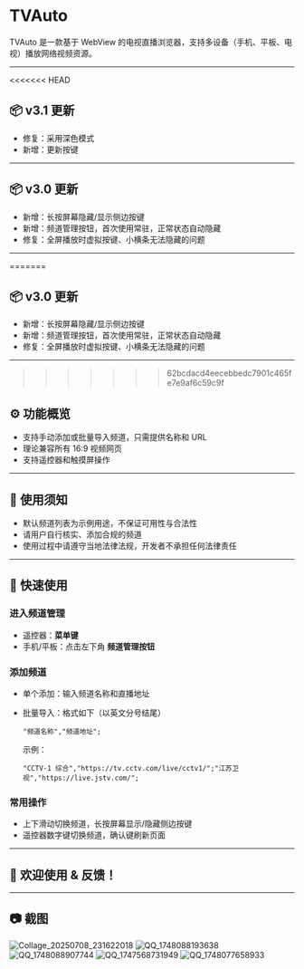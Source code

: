 # TVAuto

TVAuto 是一款基于 WebView 的电视直播浏览器，支持多设备（手机、平板、电视）播放网络视频资源。

---

<<<<<<< HEAD
## 📦 v3.1 更新

- 修复：采用深色模式
- 新增：更新按键

---

## 📦 v3.0 更新

- 新增：长按屏幕隐藏/显示侧边按键
- 新增：频道管理按钮，首次使用常驻，正常状态自动隐藏
- 修复：全屏播放时虚拟按键、小横条无法隐藏的问题

---

=======
## 📦 v3.0 更新

- 新增：长按屏幕隐藏/显示侧边按键
- 新增：频道管理按钮，首次使用常驻，正常状态自动隐藏
- 修复：全屏播放时虚拟按键、小横条无法隐藏的问题

---

>>>>>>> 62bcdacd4eecebbedc7901c465fe7e9af6c59c9f
## ⚙️ 功能概览

- 支持手动添加或批量导入频道，只需提供名称和 URL
- 理论兼容所有 16:9 视频网页
- 支持遥控器和触摸屏操作

---

## 🚨 使用须知

- 默认频道列表为示例用途，不保证可用性与合法性
- 请用户自行核实、添加合规的频道
- 使用过程中请遵守当地法律法规，开发者不承担任何法律责任

---

## 📖 快速使用

### 进入频道管理

- 遥控器：**菜单键**
- 手机/平板：点击左下角 **频道管理按钮**

### 添加频道

- 单个添加：输入频道名称和直播地址
- 批量导入：格式如下（以英文分号结尾）

  ```
  "频道名称","频道地址";
  ```

  示例：

  ```
  "CCTV-1 综合","https://tv.cctv.com/live/cctv1/";"江苏卫视","https://live.jstv.com/";
  ```

### 常用操作

- 上下滑动切换频道，长按屏幕显示/隐藏侧边按键
- 遥控器数字键切换频道，确认键刷新页面

---

## 🎉 欢迎使用 & 反馈！

---

## 📷 截图

![Collage_20250708_231622018](https://github.com/user-attachments/assets/4bd9dd1d-3b30-44cb-9162-a60cdf471346)
![QQ_1748088193638](https://github.com/user-attachments/assets/b5ef3582-493f-4ec2-87dc-d2910bec98cf)
![QQ_1748088907744](https://github.com/user-attachments/assets/3a4e7bdc-7b1d-412a-a4d0-e47d5ff0f7c3)
![QQ_1747568731949](https://github.com/user-attachments/assets/c78207c3-6a9f-4f5a-a2ab-cae07f6931ea)
![QQ_1748077658933](https://github.com/user-attachments/assets/596badb3-57e0-4c1e-893f-4bb57186dbcd)
